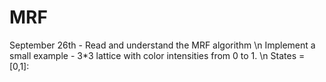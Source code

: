 # MRF

September 26th - Read and understand the MRF algorithm \n
                Implement a small example - 3*3 lattice with color intensities from 0 to 1. \n
                                            States = [0,1]:
